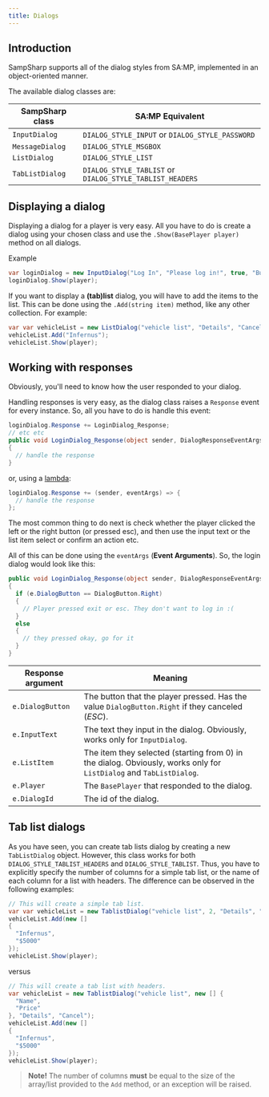 ```yaml
---
title: Dialogs
---
```


Introduction
------------
SampSharp supports all of the dialog styles from SA:MP, implemented in an object-oriented manner. 

The available dialog classes are:

| SampSharp class | SA:MP Equivalent                                        |
| --------------- | ------------------------------------------------------- |
| `InputDialog`   | `DIALOG_STYLE_INPUT` or `DIALOG_STYLE_PASSWORD`         |
| `MessageDialog` | `DIALOG_STYLE_MSGBOX`                                   |
| `ListDialog`    | `DIALOG_STYLE_LIST`                                     |
| `TabListDialog` | `DIALOG_STYLE_TABLIST` or `DIALOG_STYLE_TABLIST_HEADERS`|

Displaying a dialog
----------------
Displaying a dialog for a player is very easy. All you have to do is create a dialog using your chosen class and use the `.Show(BasePlayer player)` method on all dialogs.

Example
``` c#
var loginDialog = new InputDialog("Log In", "Please log in!", true, "Button1", "Button2");
loginDialog.Show(player);
```

If you want to display a **(tab)list** dialog, you will have to add the items to the list. This can be done using the `.Add(string item)` method, like any other collection.
For example:
``` c#
var var vehicleList = new ListDialog("vehicle list", "Details", "Cancel");
vehicleList.Add("Infernus");
vehicleList.Show(player);
```

Working with responses
---------------
Obviously, you'll need to know how the user responded to your dialog. 

Handling responses is very easy, as the dialog class raises a `Response` event for every instance. So, all you have to do is handle this event:

``` c#
loginDialog.Response += LoginDialog_Response;
// etc etc
public void LoginDialog_Response(object sender, DialogResponseEventArgs eventArgs)
{
  // handle the response
}
```
or, using a [lambda](https://docs.microsoft.com/en-us/dotnet/csharp/programming-guide/statements-expressions-operators/lambda-expressions):

``` c#
loginDialog.Response += (sender, eventArgs) => {
  // handle the response
};
```
The most common thing to do next is check whether the player clicked the left or the right button (or pressed esc), and then use the input text or the list item select or confirm an action etc.

All of this can be done using the `eventArgs` (**Event Arguments**).
So, the login dialog would look like this:
``` c#
public void LoginDialog_Response(object sender, DialogResponseEventArgs eventArgs)
{
  if (e.DialogButton == DialogButton.Right)
  {
    // Player pressed exit or esc. They don't want to log in :(
  }
  else
  {
    // they pressed okay, go for it
  }
}
```

| Response argument | Meaning |
| ----------------- | ------- |
| `e.DialogButton` | The button that the player pressed. Has the value `DialogButton.Right` if they canceled (*ESC*). |
| `e.InputText` | The text they input in the dialog. Obviously, works only for `InputDialog`.  |
| `e.ListItem` | The item they selected (starting from 0) in the dialog. Obviously, works only for `ListDialog` and `TabListDialog`.  |
| `e.Player` | The `BasePlayer` that responded to the dialog. |
| `e.DialogId` | The id of the dialog. |

Tab list dialogs
-----------------
As you have seen, you can create tab lists dialog by creating a new `TabListDialog` object.
However, this class works for both `DIALOG_STYLE_TABLIST_HEADERS` and `DIALOG_STYLE_TABLIST`. Thus, you have to explicitly specify the number of columns for a simple tab list, or the name of each column for a list with headers.
The difference can be observed in the following examples:
``` c#
// This will create a simple tab list.
var var vehicleList = new TablistDialog("vehicle list", 2, "Details", "Cancel");
vehicleList.Add(new [] 
{ 
  "Infernus", 
  "$5000"
});
vehicleList.Show(player);
```
versus
``` c#
// This will create a tab list with headers.
var vehicleList = new TablistDialog("vehicle list", new [] { 
  "Name", 
  "Price" 
}, "Details", "Cancel");
vehicleList.Add(new [] 
{ 
  "Infernus", 
  "$5000"
});
vehicleList.Show(player);
```

>**Note!**
>The number of columns **must** be equal to the size of the array/list provided to the `Add` method, or an exception will be raised.
